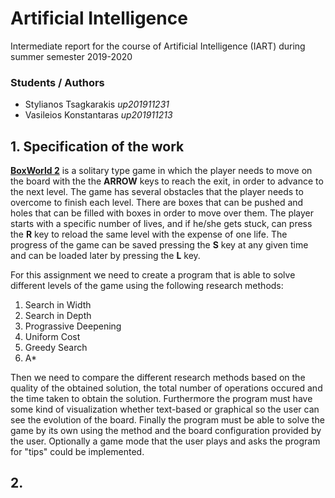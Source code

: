 # Artificial Intelligence

Intermediate report for the course of Artificial Intelligence (IART) during summer semester 2019-2020 

### Students / Authors
- Stylianos Tsagkarakis *up201911231*
- Vasileios Konstantaras *up201911213*

## 1. Specification of the work

**[BoxWorld 2](http://hirudov.com/others/BoxWorld2.php)** is a solitary type game in which the player needs to move on the board with the the **ARROW** keys to reach the exit, in order to advance to the next level. The game has several obstacles that the player needs to overcome to finish each level. There are boxes that can be pushed and holes that can be filled with boxes in order to move over them. The player starts with a specific number of lives, and if he/she gets stuck, can press the **R** key to reload the same level with the expense of one life. The progress of the game can be saved pressing the **S** key at any given time and can be loaded later by pressing the **L** key.

For this assignment we need to create a program that is able to solve different levels of the game using the following research methods:

1. Search in Width
2. Search in Depth
3. Prograssive Deepening
4. Uniform Cost
5. Greedy Search
6. A*

Then we need to compare the different research methods based on the quality of the obtained solution, the total number of operations occured and the time taken to obtain the solution. Furthermore the program must have some kind of visualization whether text-based or graphical so the user can see the evolution of the board. Finally the program must be able to solve the game by its own using the method and the board configuration provided by the user. Optionally a game mode that the user plays and asks the program for "tips" could be implemented.

## 2. 